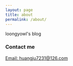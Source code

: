 ```yaml
---
layout: page
title: about
permalink: /about/
---
```


loongyowl's blog

### Contact me

[Email: huangju7231@126.com](mailto:huangju7231@126.com)

